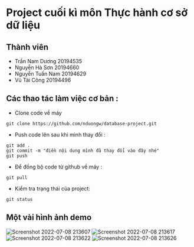 # Project cuối kì môn Thực hành cơ sở dữ liệu

## Thành viên

- Trần Nam Dương 20194535
- Nguyễn Hà Sơn 20194660
- Nguyễn Tuấn Nam 20194629
- Vũ Tài Công 20194496

## Các thao tác làm việc cơ bản :

- Clone code về máy

```
git clone https://github.com/nduongw/database-project.git
```

- Push code lên sau khi mình thay đổi :

```
git add .
git commit -m "điền nội dung mình đã thay đổi vào đây nhé"
git push
```

- Để đồng bộ code từ github về máy :

```
git pull
```

- Kiểm tra trạng thái của project:

```
git status
```

## Một vài hình ảnh demo
![Screenshot 2022-07-08 213607](https://user-images.githubusercontent.com/91653611/178014740-f614cfe6-46e2-49be-a28f-dbd7f3d86e76.png)
![Screenshot 2022-07-08 213617](https://user-images.githubusercontent.com/91653611/178014755-e99c4b18-4c5f-4092-aa3b-bbde68cff750.png)
![Screenshot 2022-07-08 213622](https://user-images.githubusercontent.com/91653611/178014759-7175a7db-da2e-4c28-8955-1df4f0013191.png)
![Screenshot 2022-07-08 213626](https://user-images.githubusercontent.com/91653611/178014763-1d52bd33-b9dd-4c3a-a0aa-55016613cdbd.png)
